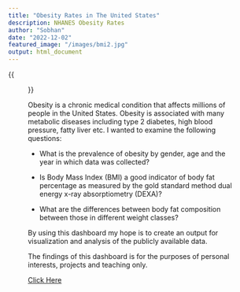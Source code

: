 ```yaml
---
title: "Obesity Rates in The United States"
description: NHANES Obesity Rates
author: "Sobhan"
date: "2022-12-02"
featured_image: "/images/bmi2.jpg"
output: html_document
---
```




{{<figure src="/images/trend in obesity.jpg" alt="" width="dpi">}}



Obesity is a chronic medical condition that affects millions of people in the United States. Obesity is associated with many metabolic diseases including type 2 diabetes, high blood pressure, fatty liver etc. I wanted to examine the following questions: 

* What is the prevalence of obesity by gender, age and the year in which data was collected? 

* Is Body Mass Index (BMI) a good indicator of body fat percentage as measured by the gold standard method dual energy x-ray absorptiometry (DEXA)? 

* What are the differences between body fat composition between those in different weight classes?
 
By using this dashboard my hope is to create an output for visualization and analysis of the publicly available data. 

The findings of this dashboard is for the purposes of personal interests, projects and teaching only.


[Click Here](https://rpubs.com/SobzMD/992878)